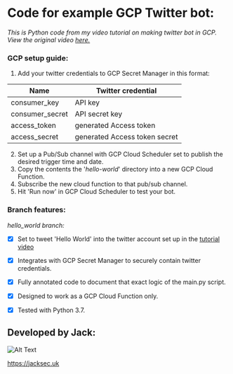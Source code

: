 # Code for example GCP Twitter bot:

*This is Python code from my video tutorial on making twitter bot in GCP. View the original video [here.](https://www.youtube.com/watch?v=qAKjd-PlZsI)*

### GCP setup guide:

1. Add your twitter credentials to GCP Secret Manager in this format:

Name | Twitter credential
------------ | -------------
consumer_key | API key
consumer_secret | API secret key
access_token | generated Access token
access_secret | generated Access token secret

2. Set up a Pub/Sub channel with GCP Cloud Scheduler set to publish the desired trigger time and date.
3. Copy the contents the '*hello-world*' directory into a new GCP Cloud Function.
4. Subscribe the new cloud function to that pub/sub channel.
5. Hit 'Run now' in GCP Cloud Scheduler to test your bot.


### Branch features:

*hello_world branch:*

- [x] Set to tweet 'Hello World' into the twitter account set up in the [tutorial video](https://youtu.be/qAKjd-PlZsI)

- [x] Integrates with GCP Secret Manager to securely contain twitter credentials.

- [x] Fully annotated code to document that exact logic of the main.py script.

- [x] Designed to work as a GCP Cloud Function only.

- [x] Tested with Python 3.7.

## Developed by Jack:
![Alt Text](https://raw.githubusercontent.com/jacksec/jacksec.github.io/master/assets/img/logo.png)

https://jacksec.uk
